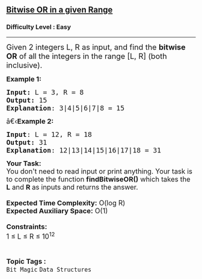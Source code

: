 <h2><a href="https://www.geeksforgeeks.org/problems/ishaans-curiosity0853/1">Bitwise OR in a given Range</a></h2><h3>Difficulty Level : Easy</h3><hr><div class="problems_problem_content__Xm_eO"><p><span style="font-size:20px">Given 2 integers L, R as input, and find the <strong>bitwise OR</strong> of all the integers in the range [L, R] (both inclusive).</span></p>

<p><span style="font-size:18px"><strong>Example 1:</strong></span></p>

<pre><span style="font-size:18px"><strong>Input: </strong>L = 3, R = 8
<strong>Output:</strong> 15
<strong>Explanation</strong>: 3|4|5|6|7|8 = 15 </span></pre>

<p><span style="font-size:18px">â€‹<strong>Example 2:</strong></span></p>

<pre><span style="font-size:18px"><strong>Input</strong>: L = 12, R = 18
<strong>Output:</strong> 31
<strong>Explanation</strong>: 12|13|14|15|16|17|18 = 31</span></pre>

<p><span style="font-size:18px"><strong>Your Task:&nbsp;&nbsp;</strong><br>
You don't need to read input or print anything. Your task is to complete the function&nbsp;<strong>findBitwiseOR()</strong>&nbsp;which takes the <strong>L</strong> and <strong>R&nbsp;</strong>as inputs and returns the answer.<br>
<br>
<strong>Expected Time Complexity:</strong>&nbsp;O(log R)<br>
<strong>Expected Auxiliary Space:</strong>&nbsp;O(1)<br>
<br>
<strong>Constraints:</strong><br>
1 ≤ L ≤ R&nbsp;≤ 10<sup>12</sup></span></p>
</div><br><p><span style=font-size:18px><strong>Topic Tags : </strong><br><code>Bit Magic</code>&nbsp;<code>Data Structures</code>&nbsp;